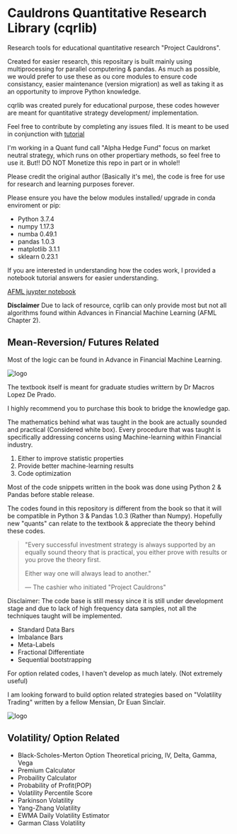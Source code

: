 # Cauldrons Quantitative Research Library (cqrlib)

Research tools for educational quantitative research "Project Cauldrons".

Created for easier research, this repositary is built mainly using multiprocessing for parallel computering & pandas.
As much as possible, we would prefer to use these as ou core modules to ensure code consistancy, easier maintenance (version migration) as well as taking it as an opportunity to improve Python knowledge.

cqrlib was created purely for educational purpose, these codes however are meant for quantitative strategy development/ implementation.

Feel free to contribute by completing any issues filed. It is meant to be used in conjunction with [tutorial](https://github.com/boyboi86/AFML)

I'm working in a Quant fund call "Alpha Hedge Fund" focus on market neutral strategy, which runs on other propertiary methods, so feel free to use it. But!! DO NOT Monetize this repo in part or in whole!!

Please credit the original author (Basically it's me), the code is free for use for research and learning purposes forever.

Please ensure you have the below modules installed/ upgrade in conda enviroment or pip:

* Python 3.7.4
* numpy 1.17.3
* numba 0.49.1
* pandas 1.0.3
* matplotlib 3.1.1
* sklearn 0.23.1

If you are interested in understanding how the codes work, I provided a notebook tutorial answers for easier understanding.

[AFML juypter notebook](https://github.com/boyboi86/AFML)

**Disclaimer**
Due to lack of resource, cqrlib can only provide most but not all algorithms found within Advances in Financial Machine Learning (AFML Chapter 2).

## Mean-Reversion/ Futures Related

Most of the logic can be found in Advance in Financial Machine Learning. 

![logo](https://media.wiley.com/product_data/coverImage300/89/11194820/1119482089.jpg)

The textbook itself is meant for graduate studies writtern by Dr Macros Lopez De Prado.

I highly recommend you to purchase this book to bridge the knowledge gap.

The mathematics behind what was taught in the book are actually sounded and practical (Considered white box).
Every procedure that was taught is specifically addressing concerns using Machine-learning within Financial industry.

1. Either to improve statistic properties
2. Provide better machine-learning results
3. Code optimization

Most of the code snippets written in the book was done using Python 2 & Pandas before stable release.

The codes found in this repository is different from the book so that it will be compatible in Python 3 & Pandas 1.0.3 (Rather than Numpy).
Hopefully new "quants" can relate to the textbook & appreciate the theory behind these codes.

> "Every successful investment strategy is always supported by an equally sound theory that is practical,
> you either prove with results or you prove the theory first.
>
> Either way one will always lead to another."
>
> &mdash; The cashier who initiated "Project Cauldrons"

Disclaimer: The code base is still messy since it is still under development stage and due to lack of high frequency data samples, not all the techniques taught will be implemented.

* Standard Data Bars
* Imbalance Bars
* Meta-Labels
* Fractional Differentiate
* Sequential bootstrapping

For option related codes, I haven't develop as much lately. (Not extremely useful) 

I am looking forward to build option related strategies based on "Volatility Trading" written by a fellow Mensian, Dr Euan Sinclair.

![logo](https://media.wiley.com/product_data/coverImage300/37/11183471/1118347137.jpg)

## Volatility/ Option Related

* Black-Scholes-Merton Option Theoretical pricing, IV, Delta, Gamma, Vega
* Premium Calculator
* Probaility Calculator
* Probability of Profit(POP)
* Volatility Percentile Score
* Parkinson Volatility
* Yang-Zhang Volatility
* EWMA Daily Volatility Estimator
* Garman Class Volatility
